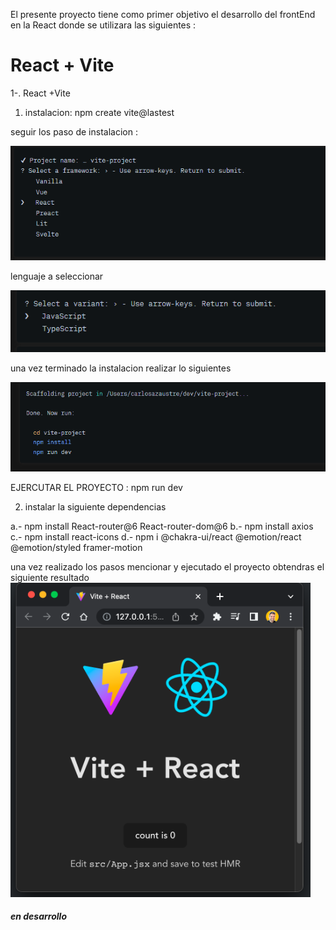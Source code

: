 El presente proyecto tiene como primer objetivo el desarrollo del frontEnd en la React 
donde se utilizara las siguientes :
# React + Vite

1-. React +Vite 
1.  instalacion: npm create vite@lastest

seguir los paso de instalacion : 

![alt text](image.png)

lenguaje a seleccionar 

![alt text](image-1.png)

una vez terminado la instalacion  realizar lo siguientes

![alt text](image-2.png)

EJERCUTAR EL PROYECTO :
npm run dev


2. instalar la siguiente dependencias

a.- npm install React-router@6 React-router-dom@6
b.- npm install axios
c.- npm install react-icons
d.- npm i @chakra-ui/react @emotion/react @emotion/styled framer-motion

una vez realizado los pasos mencionar y ejecutado el proyecto obtendras el siguiente resultado
![alt text](image-3.png)



##### en desarrollo
